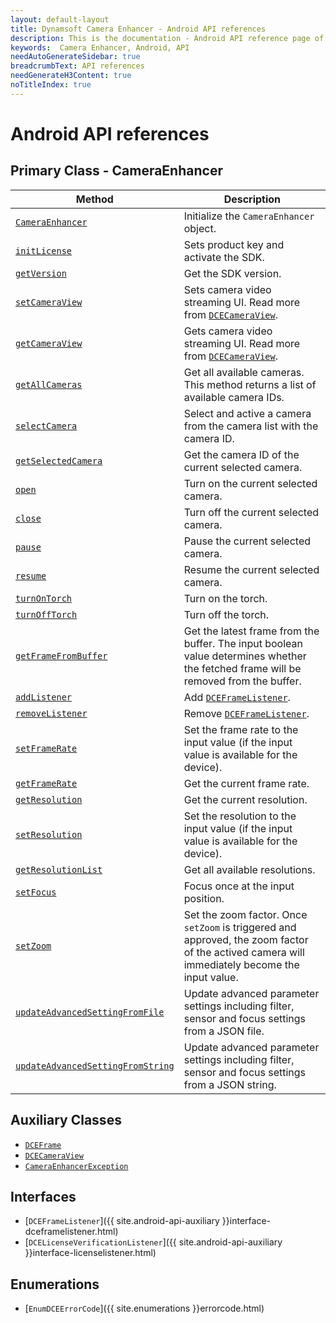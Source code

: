 ```yaml
---
layout: default-layout
title: Dynamsoft Camera Enhancer - Android API references
description: This is the documentation - Android API reference page of Dynamsoft Camera Enhancer.
keywords:  Camera Enhancer, Android, API
needAutoGenerateSidebar: true
breadcrumbText: API references
needGenerateH3Content: true
noTitleIndex: true
---
```


# Android API references

## Primary Class - CameraEnhancer

| Method | Description |
| ------ | ----------- |
| [`CameraEnhancer`]({{site.android-api}}index.html##cameraenhancer) | Initialize the `CameraEnhancer` object. |
| [`initLicense`]({{site.android-api}}index.html#initlicense) | Sets product key and activate the SDK. |
| [`getVersion`]({{site.android-api}}index.html#getversion) | Get the SDK version. |
| [`setCameraView`]({{site.android-api}}index.html#setcameraview) | Sets camera video streaming UI. Read more from [`DCECameraView`]({{site.android-api-auxiliary}}dcecameraview.html). |
| [`getCameraView`]({{site.android-api}}index.html#setcameraview) | Gets camera video streaming UI. Read more from [`DCECameraView`]({{site.android-api-auxiliary}}dcecameraview.html). |
| [`getAllCameras`]({{site.android-api}}index.html#getallcameras) | Get all available cameras. This method returns a list of available camera IDs. |
| [`selectCamera`]({{site.android-api}}index.html#selectcamera) | Select and active a camera from the camera list with the camera ID. |
| [`getSelectedCamera`]({{site.android-api}}index.html#getselectedcamera) | Get the camera ID of the current selected camera. |
| [`open`]({{site.android-api}}index.html#open) | Turn on the current selected camera. |
| [`close`]({{site.android-api}}index.html#close) | Turn off the current selected camera. |
| [`pause`]({{site.android-api}}index.html#pause) | Pause the current selected  camera. |
| [`resume`]({{site.android-api}}index.html#resume) | Resume the current selected camera. |
| [`turnOnTorch`]({{site.android-api}}index.html#turnontorch) | Turn on the torch. |
| [`turnOffTorch`]({{site.android-api}}index.html#turnofftorch) | Turn off the torch. |
| [`getFrameFromBuffer`]({{site.android-api}}index.html#getframefrombuffer) | Get the latest frame from the buffer. The input boolean value determines whether the fetched frame will be removed from the buffer. |
| [`addListener`]({{site.android-api}}index.html#addlistener) | Add [`DCEFrameListener`](). |
| [`removeListener`]({{site.android-api}}index.html#removelistener) | Remove [`DCEFrameListener`](). |
| [`setFrameRate`]({{site.android-api}}index.html#setframerate) | Set the frame rate to the input value (if the input value is available for the device). |
| [`getFrameRate`]({{site.android-api}}index.html#getframerate) | Get the current frame rate. |
| [`getResolution`]({{site.android-api}}index.html#getresolution) | Get the current resolution. |
| [`setResolution`]({{site.android-api}}index.html#setresolution) | Set the resolution to the input value (if the input value is available for the device). |
| [`getResolutionList`]({{site.android-api}}index.html#getresolutionlist) | Get all available resolutions. |
| [`setFocus`]({{site.android-api}}index.html#setfocus) | Focus once at the input position. |
| [`setZoom`]({{site.android-api}}.html#setzoom) | Set the zoom factor. Once `setZoom` is triggered and approved, the zoom factor of the actived camera will immediately become the input value. |
| [`updateAdvancedSettingFromFile`]({{site.android-api}}index.html#updateadvancedsettingfromfile) | Update advanced parameter settings including filter, sensor and focus settings from a JSON file. |
| [`updateAdvancedSettingFromString`]({{site.android-api}}index.html#updateadvancedsettingfromstring) | Update advanced parameter settings including filter, sensor and focus settings from a JSON string. |

## Auxiliary Classes

- [`DCEFrame`]({{site.android-api-auxiliary}}dceframe.html)
- [`DCECameraView`]({{site.android-api-auxiliary}}dcecameraview.html)
- [`CameraEnhancerException`]({{site.android-api-auxiliary}}camera-enhancer-exception.html)

## Interfaces

- [`DCEFrameListener`]({{ site.android-api-auxiliary }}interface-dceframelistener.html)
- [`DCELicenseVerificationListener`]({{ site.android-api-auxiliary }}interface-licenselistener.html)

## Enumerations

- [`EnumDCEErrorCode`]({{ site.enumerations }}errorcode.html)
